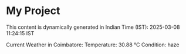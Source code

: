 # My Project

This content is dynamically generated in Indian Time (IST): 2025-03-08 11:24:15 IST


Current Weather in Coimbatore:
Temperature: 30.88 °C
Condition: haze
